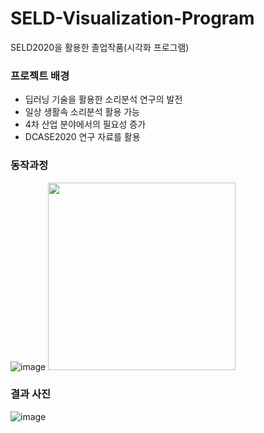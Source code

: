 # SELD-Visualization-Program
SELD2020을 활용한 졸업작품(시각화 프로그램)

### 프로젝트 배경
 - 딥러닝 기술을 활용한 소리분석 연구의 발전
 - 일상 생활속 소리분석 활용 가능
 - 4차 산업 분야에서의 필요성 증가
 - DCASE2020 연구 자료를 활용

### 동작과정
![image](https://user-images.githubusercontent.com/62464515/125753454-cbd6385e-6cc0-4558-a7c7-4579b29dd128.png)
<img src="https://user-images.githubusercontent.com/62464515/125753454-cbd6385e-6cc0-4558-a7c7-4579b29dd128.png" width="300" height="300">



### 결과 사진
![image](https://user-images.githubusercontent.com/62464515/125752073-19b7d911-20cb-42a0-9f3d-5a3d53b5e2b3.png)

